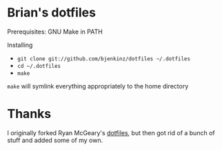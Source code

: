 # Brian's dotfiles

Prerequisites: GNU Make in PATH

Installing

- `git clone git://github.com/bjenkinz/dotfiles ~/.dotfiles`
- `cd ~/.dotfiles`
- `make`

`make` will symlink everything appropriately to the home directory

# Thanks

I originally forked Ryan McGeary's [dotfiles](https://github.com/rmm5t/dotfiles), 
but then got rid of a bunch of stuff and added some of my own.